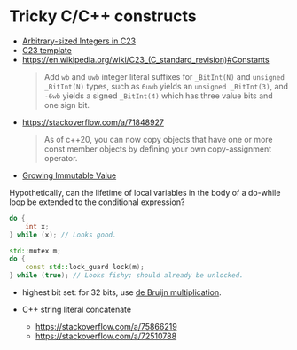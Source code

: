 # Tricky C/C++ constructs

- [Arbitrary-sized Integers in C23](https://blog.tal.bi/posts/c23-bitint/)
- [C23 template](https://www.reddit.com/r/C_Programming/comments/1cmqqgw/c23_makes_errors_awesome/?utm_source=share&utm_medium=web3x&utm_name=web3xcss&utm_term=1&utm_content=share_button)
- https://en.wikipedia.org/wiki/C23_(C_standard_revision)#Constants
    > Add `wb` and `uwb` integer literal suffixes for `_BitInt(N)` and `unsigned _BitInt(N)` types, such as `6uwb` yields an `unsigned _BitInt(3)`, and `-6wb` yields a signed `_BitInt(4)` which has three value bits and one sign bit.
- https://stackoverflow.com/a/71848927
    > As of c++20, you can now copy objects that have one or more const member objects by defining your own copy-assignment operator.
- [Growing Immutable Value](https://martin-moene.blogspot.com/2012/08/growing-immutable-value.html)


Hypothetically, can the lifetime of local variables in the body of a do-while loop be extended to the conditional expression?
```cpp
do {
    int x;
} while (x); // Looks good.

std::mutex m;
do {
    const std::lock_guard lock(m);
} while (true); // Looks fishy; should already be unlocked.
```

- highest bit set: for 32 bits, use [de Bruijn multiplication](https://stackoverflow.com/a/31718095).

- C++ string literal concatenate
    - https://stackoverflow.com/a/75866219
    - https://stackoverflow.com/a/72510788
